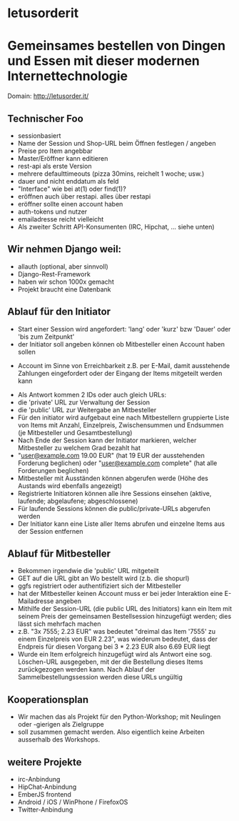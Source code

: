 letusorderit
============

Gemeinsames bestellen von Dingen und Essen mit dieser modernen Internettechnologie
==================================================================================


Domain: http://letusorder.it/

Technischer Foo
---------------

* sessionbasiert
* Name der Session und Shop-URL beim Öffnen festlegen / angeben
* Preise pro Item angebbar
* Master/Eröffner kann editieren
* rest-api als erste Version
* mehrere defaulttimeouts (pizza 30mins, reichelt 1 woche; usw.)
* dauer und nicht enddatum als feld
 * "Interface" wie bei at(1) oder find(1)?
* eröffnen auch über restapi. alles über restapi
* eröffner sollte einen account haben
* auth-tokens und nutzer
* emailadresse reicht vielleicht
* Als zweiter Schritt API-Konsumenten (IRC, Hipchat, ... siehe unten)


Wir nehmen Django weil:
-----------------------

* allauth (optional, aber sinnvoll)
* Django-Rest-Framework
* haben wir schon 1000x gemacht
* Projekt braucht eine Datenbank


Ablauf für den Initiator
------------------------

* Start einer Session wird angefordert: 'lang' oder 'kurz' bzw 'Dauer' oder 'bis zum Zeitpunkt'
* der Initiator soll angeben können ob Mitbesteller einen Account haben sollen
- Account im Sinne von Erreichbarkeit z.B. per E-Mail, damit ausstehende Zahlungen eingefordert oder der Eingang der Items mitgeteilt werden kann
* Als Antwort kommen 2 IDs oder auch gleich URLs:
 * die 'private' URL zur Verwaltung der Session
 * die 'public' URL zur Weitergabe an Mitbesteller
* Für den initiator wird aufgebaut eine nach Mitbestellern gruppierte Liste von Items mit Anzahl, Einzelpreis, Zwischensummen und Endsummen (je Mitbesteller und Gesamtbestellung)
* Nach Ende der Session kann der Initiator markieren, welcher Mitbesteller zu welchem Grad bezahlt hat
 * "user@example.com 19.00 EUR" (hat 19 EUR der ausstehenden Forderung beglichen) oder "user@example.com complete" (hat alle Forderungen beglichen)
* Mitbesteller mit Ausständen können abgerufen werde (Höhe des Austands wird ebenfalls angezeigt)
* Registrierte Initiatoren können alle ihre Sessions einsehen (aktive, laufende; abgelaufene; abgeschlossene)
 * Für laufende Sessions können die public/private-URLs abgerufen werden
* Der Initiator kann eine Liste aller Items abrufen und einzelne Items aus der Session entfernen


Ablauf für Mitbesteller
-----------------------

* Bekommen irgendwie die 'public' URL mitgeteilt
* GET auf die URL gibt an Wo bestellt wird (z.b. die shopurl)
 * ggfs registriert oder authentifiziert sich der Mitbesteller
 * hat der Mitbesteller keinen Account muss er bei jeder Interaktion eine E-Mailadresse angeben
* Mithilfe der Session-URL (die public URL des Initiators) kann ein Item mit seinem Preis der gemeinsamen Bestellsession hinzugefügt werden; dies lässt sich mehrfach machen
 * z.B. "3x 7555; 2.23 EUR" was bedeutet "dreimal das Item '7555' zu einem Einzelpreis von EUR 2.23", was wiederum bedeutet, dass der Endpreis für diesen Vorgang bei 3 * 2.23 EUR also 6.69 EUR liegt
* Wurde ein Item erfolgreich hinzugefügt wird als Antwort eine sog. Löschen-URL ausgegeben, mit der die Bestellung dieses Items zurückgezogen werden kann. Nach Ablauf der Sammelbestellungssession werden diese URLs ungültig


Kooperationsplan
----------------

* Wir machen das als Projekt für den Python-Workshop; mit Neulingen oder -gierigen als Zielgruppe
* soll zusammen gemacht werden. Also eigentlich keine Arbeiten ausserhalb des Workshops.


weitere Projekte
----------------

* irc-Anbindung
* HipChat-Anbindung
* EmberJS frontend
* Android / iOS / WinPhone / FirefoxOS
* Twitter-Anbindung
